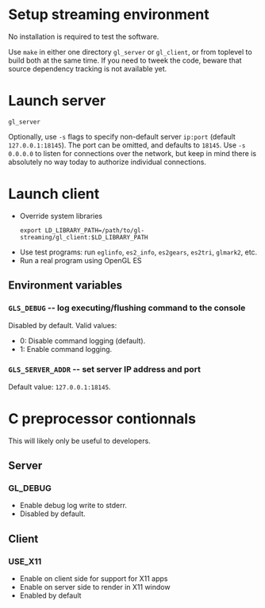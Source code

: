 # Setup streaming environment

No installation is required to test the software.

Use `make` in either one directory `gl_server` or `gl_client`, or from
toplevel to build both at the same time.  If you need to tweek the
code, beware that source dependency tracking is not available yet.

# Launch server

```
gl_server
```

Optionally, use `-s` flags to specify non-default server `ip:port`
(default `127.0.0.1:18145`).  The port can be omitted, and defaults to
`18145`.  Use `-s 0.0.0.0` to listen for connections over the network,
but keep in mind there is absolutely no way today to authorize
individual connections.

# Launch client

- Override system libraries
  ```
  export LD_LIBRARY_PATH=/path/to/gl-streaming/gl_client:$LD_LIBRARY_PATH
  ```
- Use test programs: run `eglinfo`, `es2_info`, `es2gears`, `es2tri`, `glmark2`, etc.
- Run a real program using OpenGL ES

## Environment variables

### `GLS_DEBUG` -- log executing/flushing command to the console

Disabled by default.  Valid values:
- 0: Disable command logging (default).
- 1: Enable command logging.

### `GLS_SERVER_ADDR` -- set server IP address and port

Default value: `127.0.0.1:18145`.


# C preprocessor contionnals

This will likely only be useful to developers.

## Server
### GL_DEBUG
- Enable debug log write to stderr.
- Disabled by default.

## Client
### USE_X11
- Enable on client side for support for X11 apps
- Enable on server side to render in X11 window
- Enabled by default
